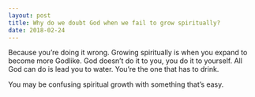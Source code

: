 ```yaml
---
layout: post
title: Why do we doubt God when we fail to grow spiritually?
date: 2018-02-24
---
```


<p>Because you’re doing it wrong. Growing spiritually is when you expand to become more Godlike. God doesn’t do it to you, you do it to yourself. All God can do is lead you to water. You’re the one that has to drink.</p><p>You may be confusing spiritual growth with something that’s easy.</p>
